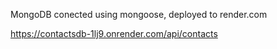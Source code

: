 MongoDB conected using mongoose, deployed to render.com

https://contactsdb-1lj9.onrender.com/api/contacts
